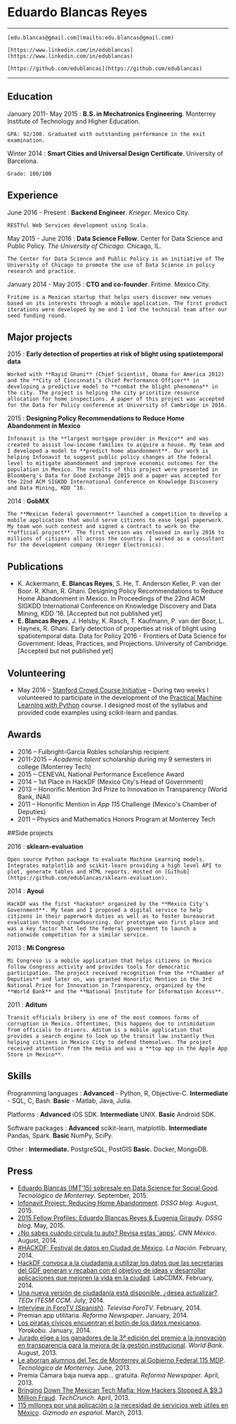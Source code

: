 
Eduardo Blancas Reyes
============

------------------------------------------------------------------------------
    [edu.blancas@gmail.com](mailto:edu.blancas@gmail.com)

    [https://www.linkedin.com/in/edublancas](https://www.linkedin.com/in/edublancas)

    [https://github.com/edublancas](https://github.com/edublancas)
------------------------------------------------------------------------------


Education
---------

January 2011- May 2015
:   **B.S. in Mechatronics Engineering**. Monterrey Institute of Technology and Higher Education.

    GPA: 92/100. Graduated with outstanding performance in the exit examination.

Winter 2014
:   **Smart Cities and Universal Design Certificate**. University of Barcelona.

    Grade: 100/100

Experience
----------

June 2016 - Present
:   **Backend Engineer**. *Krieger*. Mexico City.

    RESTful Web Services development using Scala.


May 2015 - June 2016
:   **Data Science Fellow**. Center for Data Science and Public Policy. *The University of Chicago.* Chicago, IL.

    The Center for Data Science and Public Policy is an initiative of The University of Chicago to promote the use of Data Science in policy research and practice.

January 2014 - May 2015
:   **CTO and co-founder**. Fritime. Mexico City.

    Fritime is a Mexican startup that helps users discover new venues based on its interests through a mobile application. The first product iterations were developed by me and I led the technical team after our seed funding round.

Major projects
--------------------

2015
:    **Early detection of properties at risk of blight using spatiotemporal data**

    Worked with **Rayid Ghani** (Chief Scientist, Obama for America 2012) and the **City of Cincinnati’s Chief Performance Officer** in developing a predictive model to **combat the blight phenomena** in the city. The project is helping the city prioritize resource allocation for home inspections. A paper of this project was accepted for the Data for Policy conference at University of Cambridge in 2016.

2015
:   **Designing Policy Recommendations to Reduce Home Abandonment in Mexico**

    Infonavit is the **largest mortgage provider in Mexico** and was created to assist low-income families to acquire a house. My team and I developed a model to **predict home abandonment**. Our work is helping Infonavit to suggest public policy changes at the federal level to mitigate abandonment and improve economic outcomes for the population in Mexico. The results of this project were presented in Bloomberg's Data for Good Exchange 2015 and a paper was accepted for the 22nd ACM SIGKDD International Conference on Knowledge Discovery and Data Mining, KDD ’16.

2014
:   **GobMX**

    The **Mexican federal government** launched a competition to develop a mobile application that would serve citizens to ease legal paperwork. My team won such contest and signed a contract to work on the **official project**. The first version was released in early 2016 to millions of citizens all across the country. I worked as a consultant for the development company (Krieger Electronics).

## Publications

-   K. Ackermann, **E. Blancas Reyes**, S. He, T. Anderson Keller, P. van der Boor. R. Khan, R. Ghani. Designing Policy Recommendations to Reduce Home Abandonment in Mexico. In Proceedings of the 22nd ACM SIGKDD International Conference on Knowledge Discovery and Data Mining, KDD ’16. [Accepted but not published yet]
-   **E. Blancas Reyes**, J. Helsby, K. Rasch, T. Kaufmann, P. van der Boor, L. Haynes, R. Ghani. Early detection of properties at risk of blight using spatiotemporal data. Data for Policy 2016 - Frontiers of Data Science for Government: Ideas, Practices, and Projections. University of Cambridge. [Accepted but not published yet]

## Volunteering

*   May 2016 – [Stanford Crowd Course Initiative](http://crowdcourse.stanford.edu/) – During two weeks I volunteered to participate in the development of the [Practical Machine Learning with Python](http://crowdcourse.stanford.edu/ml.html) course. I designed most of the syllabus and provided code examples using scikit-learn and pandas.

## Awards

-   2016 – Fulbright-García Robles scholarship recipient
-   2011-2015 – *Academic talent* scholarship during my 9 semesters in college (Monterrey Tech)
-   2015 – CENEVAL National Performance Excellence Award
-   2014 – 1st Place in HackDF (Mexico City's Head of Government)
-   2013 – Honorific Mention 3rd Prize to Innovation in Transparency (World Bank, INAI)
-   2011 – Honorific Mention in *App 115* Challenge (Mexico's Chamber of Deputies)
-   2011 – Physics and Mathematics Honors Program at Monterrey Tech

##Side projects

2016
:   **sklearn-evaluation**

    Open source Python package to evaluate Machine Learning models. Integrates matplotlib and scikit-learn providing a high level API to plot, generate tables and HTML reports. Hosted on [Github](https://github.com/edublancas/sklearn-evaluation).

2014
:   **Ayoui**

    HackDF was the first *hackaton* organized by the **Mexico City's Government**. My team and I proposed a digital service to help citizens in their paperwork duties as well as to foster bureaucrat evaluation through crowdsourcing. Our prototype won first place and was a key factor that led the federal government to launch a nationwide competition for a similar service.

2013
:   **Mi Congreso**

    Mi Congreso is a mobile application that helps citizens in Mexico follow Congress activity and provides tools for democratic participation. The project received recognition from the **Chamber of Deputies** and later on, was granted Honorific Mention in the 3rd National Prize for Innovation in Transparency, organized by the **World Bank** and the **National Institute for Information Access**.

2011
:   **Aditum**

    Transit officials bribery is one of the most commons forms of corruption in Mexico. Oftentimes, this happens due to intimidation from officials to drivers. Aditum is a mobile application that provides a search engine to look up the transit law instantly thus helping citizens in Mexico City to defend themselves. The project received attention from the media and was a **top app in the Apple App Store in Mexico**.

Skills
----------------------------------------

Programming languages
:   **Advanced** - Python, R, Objective-C. **Intermediate** - SQL, C, Bash. **Basic** - Matlab, Java, Julia.

Platforms
:    **Advanced** iOS SDK. **Intermediate** UNIX. **Basic** Android SDK.

Software packages
:    **Advanced** scikit-learn, matplotlib. **Intermediate** Pandas, Spark. **Basic** NumPy, SciPy.

Other
:    **Intermediate.** PostgreSQL, PostGIS **Basic.** Docker, MongoDB.


Press
----------------------------------------

* [Eduardo Blancas (IMT’15) sobresale en Data Science for Social Good](http://www.itesm.mx/wps/wcm/connect/snc/portal+informativo/por+categoria/egresados/not(08sep2015)eduardoblancas). *Tecnológico de Monterrey*. September, 2015.
* [Infonavit Project: Reducing Home Abandonment](http://dssg.uchicago.edu/2015/08/13/infonavit-abandonment.html). *DSSG blog*. August, 2015.
* [2015 Fellow Profiles: Eduardo Blancas Reyes & Eugenia Giraudy](http://dssg.io/2015/05/12/profiles-blancas-giraudy.html). *DSSG blog*. May, 2015.
* [¿No sabes cuándo circula tu auto? Revisa estas 'apps'](http://mexico.cnn.com/tecnologia/2014/08/01/no-sabes-cuando-circula-tu-auto-revisa-estas-apps). *CNN México*. August, 2014.
* [#HACKDF: Festival de datos en Ciudad de México](http://blogs.lanacion.com.ar/data/sin-categoria/hackdf-festival-de-datos-en-ciudad-de-mexico/). *La Nación*. February, 2014.
* [HackDF convoca a la ciudadanía a utilizar los datos que las secretarías del GDF generan y recaban con el objetivo de ideas y desarrollar aplicaciones que mejoren la vida en la ciudad](http://hack.labcd.mx/2014-2/). LabCDMX. February, 2014.
* [Una nueva versión de ciudadanía está disponible, ¿desea actualizar?](https://www.youtube.com/watch?v=OYhnkOPG874). *TEDx ITESM CCM*. July, 2014.
* [Interview in ForoTV (Spanish)](http://noticieros.televisa.com/foro-tv-fractal/1402/fractal-del-20-febrero-2014/). *Televisa ForoTV*. February, 2014.
* Premian app utilitaria. *Reforma Newspaper*. January, 2014.
* [Los piratas cívicos encuentran el botín de los datos mexicanos](http://www.yorokobu.es/piratas-civicos/). *Yorokobu*. January, 2014.
* [Jurado elige a los ganadores de la 3ª edición del premio a la innovación en transparencia para la mejora de la gestión institucional](http://www.bancomundial.org/es/news/press-release/2013/08/20/winners-innovation-transparency-prize-third-edition). *World Bank*. August, 2013.
* [Le ahorran alumnos del Tec de Monterrey al Gobierno Federal 115 MDP](http://www.itesm.mx/wps/wcm/connect/snc/portal+informativo/por+tema/politica/app115_14jun13). *Tecnológico de Monterrey*. June, 2013.
* Premia Cámara baja nueva app... gratuita. *Reforma Newspaper*. April, 2013.
* [Bringing Down The Mexican Tech Mafia: How Hackers Stopped A $9.3 Million Fraud](http://techcrunch.com/2013/04/14/bringing-down-the-mexican-mafia-how-mexican-hackers-stopped-a-93-million-fraud/). *TechCrunch*. April, 2013.
* [115 millones por una aplicación o la necesidad de servicios web útiles en México](http://es.gizmodo.com/app115-los-costos-de-una-aplicacion-y-la-necesidad-de-468847399). *Gizmodo en español*. March, 2013.